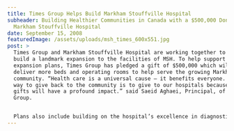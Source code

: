 ```yaml
---
title: Times Group Helps Build Markham Stouffville Hospital
subheader: Building Healthier Communities in Canada with a $500,000 Donation to
  Markham Stouffville Hospital
date: September 15, 2008
featuredImage: /assets/uploads/msh_times_600x551.jpg
post: >
  Times Group and Markham Stouffville Hospital are working together to help
  build a landmark expansion to the facilities of MSH. To help support the
  expansion plans, Times Group has pledged a gift of $500,000 which will help
  deliver more beds and operating rooms to help serve the growing Markham
  community. “Health care is a universal cause – it benefits everyone. The best
  way to give back to the community is to give to our hospitals because these
  gifts will have a profound impact.” said Saeid Aghaei, Principal, of Times
  Group.


  Plans also include building on the hospital’s excellence in diagnostic imaging and adding more clinic space so the community can better access wellness services, such as rehabilitation and diabetes education. “We are lucky to have an excellent health-care system and we want to ensure that our community continues to receive equal access to excellent care.” said Hashem Ghadaki, President of Times Group.
---
```

